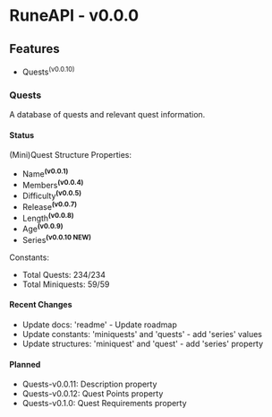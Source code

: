 # RuneAPI - v0.0.0

## Features
* Quests<sup>(v0.0.10)</sup>

### Quests
A database of quests and relevant quest information.

#### Status
(Mini)Quest Structure Properties:
* Name<sup>**(v0.0.1)**</sup>
* Members<sup>**(v0.0.4)**</sup>
* Difficulty<sup>**(v0.0.5)**</sup>
* Release<sup>**(v0.0.7)**</sup>
* Length<sup>**(v0.0.8)**</sup>
* Age<sup>**(v0.0.9)**</sup>
* Series<sup>**(v0.0.10 NEW)**</sup>

Constants:
* Total Quests: 234/234
* Total Miniquests: 59/59

#### Recent Changes
* Update docs: 'readme' - Update roadmap
* Update constants: 'miniquests' and 'quests' - add 'series' values
* Update structures: 'miniquest' and 'quest' - add 'series' property

#### Planned
* Quests-v0.0.11: Description property
* Quests-v0.0.12: Quest Points property
* Quests-v0.1.0: Quest Requirements property